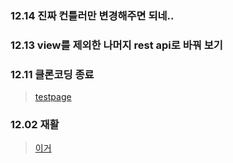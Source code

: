 ### 12.14 진짜 컨틀러만 변경해주면 되네..

### 12.13 view를 제외한 나머지 rest api로 바꿔 보기
 
### 12.11 클론코딩 종료
> [testpage](http://shwan.be:8081/)

### 12.02 재활
> [이거](https://www.inflearn.com/course/%EC%8A%A4%ED%94%84%EB%A7%81-JPA-%EC%9B%B9%EC%95%B1/dashboard)



